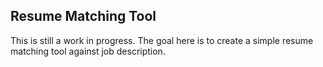 ## Resume Matching Tool


This is still a work in progress. The goal here is to create a simple resume matching tool against job description.